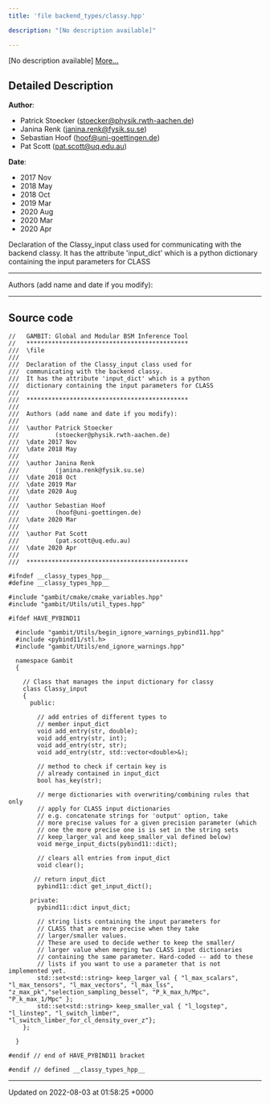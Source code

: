 ```yaml
---
title: 'file backend_types/classy.hpp'

description: "[No description available]"

---
```







[No description available] [More...](#detailed-description)

## Detailed Description


**Author**: 

  * Patrick Stoecker ([stoecker@physik.rwth-aachen.de](mailto:stoecker@physik.rwth-aachen.de)) 
  * Janina Renk ([janina.renk@fysik.su.se](mailto:janina.renk@fysik.su.se)) 
  * Sebastian Hoof ([hoof@uni-goettingen.de](mailto:hoof@uni-goettingen.de)) 
  * Pat Scott ([pat.scott@uq.edu.au](mailto:pat.scott@uq.edu.au)) 


**Date**: 

  * 2017 Nov 
  * 2018 May
  * 2018 Oct 
  * 2019 Mar 
  * 2020 Aug
  * 2020 Mar
  * 2020 Apr


Declaration of the Classy_input class used for communicating with the backend classy. It has the attribute 'input_dict' which is a python dictionary containing the input parameters for CLASS



------------------

Authors (add name and date if you modify):



------------------




## Source code

```
//   GAMBIT: Global and Modular BSM Inference Tool
//   *********************************************
///  \file
///
///  Declaration of the Classy_input class used for
///  communicating with the backend classy.
///  It has the attribute 'input_dict' which is a python
///  dictionary containing the input parameters for CLASS
///
///  *********************************************
///
///  Authors (add name and date if you modify):
///
///  \author Patrick Stoecker
///          (stoecker@physik.rwth-aachen.de)
///  \date 2017 Nov
///  \date 2018 May
///
///  \author Janina Renk
///          (janina.renk@fysik.su.se)
///  \date 2018 Oct
///  \date 2019 Mar
///  \date 2020 Aug
///
///  \author Sebastian Hoof
///          (hoof@uni-goettingen.de)
///  \date 2020 Mar
///
///  \author Pat Scott
///          (pat.scott@uq.edu.au)
///  \date 2020 Apr
///
///  *********************************************

#ifndef __classy_types_hpp__
#define __classy_types_hpp__

#include "gambit/cmake/cmake_variables.hpp"
#include "gambit/Utils/util_types.hpp"

#ifdef HAVE_PYBIND11

  #include "gambit/Utils/begin_ignore_warnings_pybind11.hpp"
  #include <pybind11/stl.h>
  #include "gambit/Utils/end_ignore_warnings.hpp"

  namespace Gambit
  {

    // Class that manages the input dictionary for classy
    class Classy_input
    {
      public:

        // add entries of different types to 
        // member input_dict
        void add_entry(str, double);
        void add_entry(str, int);
        void add_entry(str, str);
        void add_entry(str, std::vector<double>&);

        // method to check if certain key is 
        // already contained in input_dict
        bool has_key(str);

        // merge dictionaries with overwriting/combining rules that only
        // apply for CLASS input dictionaries
        // e.g. concatenate strings for 'output' option, take
        // more precise values for a given precision parameter (which 
        // one the more precise one is is set in the string sets
        // keep_larger_val and keep_smaller_val defined below)
        void merge_input_dicts(pybind11::dict);

        // clears all entries from input_dict
        void clear();

       // return input_dict
        pybind11::dict get_input_dict();

      private:
        pybind11::dict input_dict;

        // string lists containing the input parameters for
        // CLASS that are more precise when they take
        // larger/smaller values.
        // These are used to decide wether to keep the smaller/
        // larger value when merging two CLASS input dictionaries
        // containing the same parameter. Hard-coded -- add to these
        // lists if you want to use a parameter that is not implemented yet.
        std::set<std::string> keep_larger_val { "l_max_scalars", "l_max_tensors", "l_max_vectors", "l_max_lss", "z_max_pk","selection_sampling_bessel", "P_k_max_h/Mpc", "P_k_max_1/Mpc" };
        std::set<std::string> keep_smaller_val { "l_logstep", "l_linstep", "l_switch_limber", "l_switch_limber_for_cl_density_over_z"};
    };

  }

#endif // end of HAVE_PYBIND11 bracket

#endif // defined __classy_types_hpp__
```


-------------------------------

Updated on 2022-08-03 at 01:58:25 +0000
